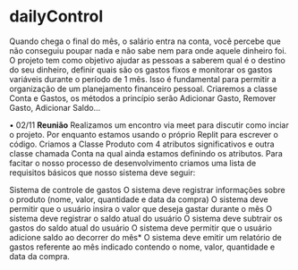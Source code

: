 # dailyControl


Quando chega o final do mês, o salário entra na conta, você percebe que não conseguiu poupar nada e não sabe nem para onde aquele dinheiro foi. O projeto tem como objetivo ajudar as pessoas a saberem qual é o destino do seu dinheiro, definir quais são os gastos fixos e monitorar os gastos variáveis durante o período de 1 mês. Isso é fundamental para permitir a organização de um planejamento financeiro pessoal. 
Criaremos a classe Conta e Gastos, os métodos a princípio serão Adicionar Gasto, Remover Gasto,  Adicionar Saldo...

• 02/11 **Reunião**
Realizamos um encontro via meet para discutir como inciar o projeto. Por enquanto estamos usando o próprio Replit para escrever o código. Criamos a Classe Produto com 4 atributos significativos e outra classe chamada Conta na qual ainda estamos definindo os atributos. Para facitar o nosso processo de desenvolvimento criamos uma lista de requisitos básicos que nosso sistema deve seguir:

Sistema de controle de gastos
O sistema deve registrar informações sobre o produto (nome, valor, quantidade e data da compra)
O sistema deve permitir que o usuário insira o valor que deseja gastar durante o mês 
O sistema deve registrar o saldo atual do usuário
O sistema deve subtrair os gastos do saldo atual do usuário
O sistema deve permitir que o usuário adicione saldo ao decorrer do mês*
O sistema deve emitir um relatório de gastos referente ao mês indicado contendo o nome, valor, quantidade e data da compra.




